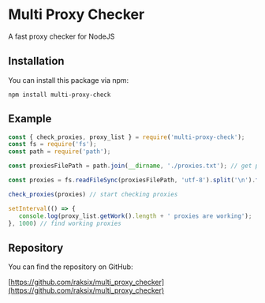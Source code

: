 # Multi Proxy Checker

A fast proxy checker for NodeJS

## Installation

You can install this package via npm:

```
npm install multi-proxy-check
```

## Example

```javascript
const { check_proxies, proxy_list } = require('multi-proxy-check');
const fs = require('fs');
const path = require('path');

const proxiesFilePath = path.join(__dirname, './proxies.txt'); // get proxies file

const proxies = fs.readFileSync(proxiesFilePath, 'utf-8').split('\n').filter(Boolean); // 

check_proxies(proxies) // start checking proxies

setInterval(() => {
   console.log(proxy_list.getWork().length + ' proxies are working');
}, 1000) // find working proxies 
```

## Repository

You can find the repository on GitHub:

[https://github.com/raksix/multi_proxy_checker](https://github.com/raksix/multi_proxy_checker)
